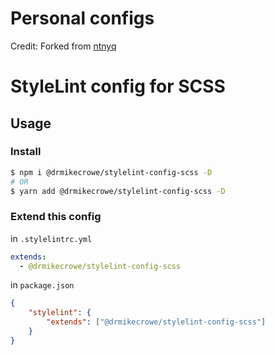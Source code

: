 # Personal configs

Credit:  Forked from [ntnyq](https://github.com/ntnyq/configs)

# StyleLint config for SCSS

## Usage

### Install

```bash
$ npm i @drmikecrowe/stylelint-config-scss -D
# OR
$ yarn add @drmikecrowe/stylelint-config-scss -D
```

### Extend this config

in `.stylelintrc.yml`

```yaml
extends:
  - @drmikecrowe/stylelint-config-scss
```

in `package.json`

```json
{
    "stylelint": {
        "extends": ["@drmikecrowe/stylelint-config-scss"]
    }
}
```
